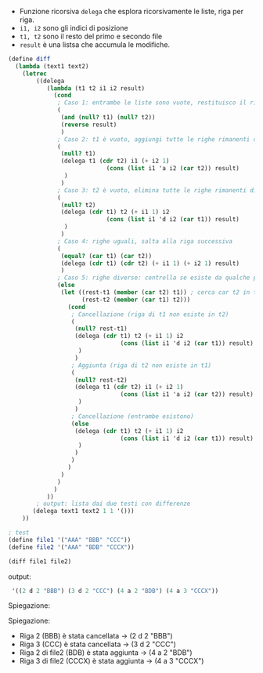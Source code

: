 - Funzione ricorsiva `delega` che esplora ricorsivamente le liste, riga per riga. 
- `i1, i2` sono gli indici di posizione 
- `t1, t2` sono il resto del primo e secondo file
- `result` è una listsa che accumula le modifiche. 


```scheme
(define diff
  (lambda (text1 text2)
    (letrec
        ((delega
           (lambda (t1 t2 i1 i2 result)
             (cond
              ; Caso 1: entrambe le liste sono vuote, restituisco il risultato
              (
               (and (null? t1) (null? t2))
               (reverse result)
               )
              ; Caso 2: t1 è vuoto, aggiungi tutte le righe rimanenti di t2
              (
               (null? t1)
               (delega t1 (cdr t2) i1 (+ i2 1)
                            (cons (list i1 'a i2 (car t2)) result)
                )
               )
              ; Caso 3: t2 è vuoto, elimina tutte le righe rimanenti di t1
              ( 
               (null? t2)
               (delega (cdr t1) t2 (+ i1 1) i2
                            (cons (list i1 'd i2 (car t1)) result)
                )
               )
              ; Caso 4: righe uguali, salta alla riga successiva
              (
               (equal? (car t1) (car t2))
               (delega (cdr t1) (cdr t2) (+ i1 1) (+ i2 1) result)
               )
              ; Caso 5: righe diverse: controlla se esiste da qualche parte più avanti 
              (else
               (let ((rest-t1 (member (car t2) t1)) ; cerca car t2 in t1
                     (rest-t2 (member (car t1) t2)))
                 (cond
                  ; Cancellazione (riga di t1 non esiste in t2) 
                  (
                   (null? rest-t1) 
                   (delega (cdr t1) t2 (+ i1 1) i2
                                (cons (list i1 'd i2 (car t1)) result)
                    )
                   )
                  ; Aggiunta (riga di t2 non esiste in t1)
                  (
                   (null? rest-t2)
                   (delega t1 (cdr t2) i1 (+ i2 1)
                                (cons (list i1 'a i2 (car t2)) result)
                    )
                   )
                  ; Cancellazione (entrambe esistono)
                  (else
                   (delega (cdr t1) t2 (+ i1 1) i2
                                (cons (list i1 'd i2 (car t1)) result)
                    )
                   )
                  )
                 )
               )
              )
             )
           ))
        ; output: lista dai due testi con differenze
       (delega text1 text2 1 1 '()))
    ))

; test 
(define file1 '("AAA" "BBB" "CCC"))
(define file2 '("AAA" "BDB" "CCCX"))

(diff file1 file2)
```

output: 
```scheme
 '((2 d 2 "BBB") (3 d 2 "CCC") (4 a 2 "BDB") (4 a 3 "CCCX")) 
```

Spiegazione: 

Spiegazione:

- Riga 2 (BBB) è stata cancellata → (2 d 2 "BBB")
- Riga 3 (CCC) è stata cancellata → (3 d 2 "CCC")
- Riga 2 di file2 (BDB) è stata aggiunta → (4 a 2 "BDB")
- Riga 3 di file2 (CCCX) è stata aggiunta → (4 a 3 "CCCX")